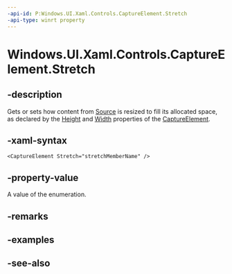 ```yaml
---
-api-id: P:Windows.UI.Xaml.Controls.CaptureElement.Stretch
-api-type: winrt property
---
```


<!-- Property syntax
public Windows.UI.Xaml.Media.Stretch Stretch { get;  set; }
-->

# Windows.UI.Xaml.Controls.CaptureElement.Stretch

## -description
Gets or sets how content from [Source](captureelement_source.md) is resized to fill its allocated space, as declared by the [Height](../windows.ui.xaml/frameworkelement_height.md) and [Width](../windows.ui.xaml/frameworkelement_width.md) properties of the [CaptureElement](captureelement.md).


## -xaml-syntax
```xaml
<CaptureElement Stretch="stretchMemberName" />
```


## -property-value
A value of the enumeration.

## -remarks

## -examples

## -see-also
